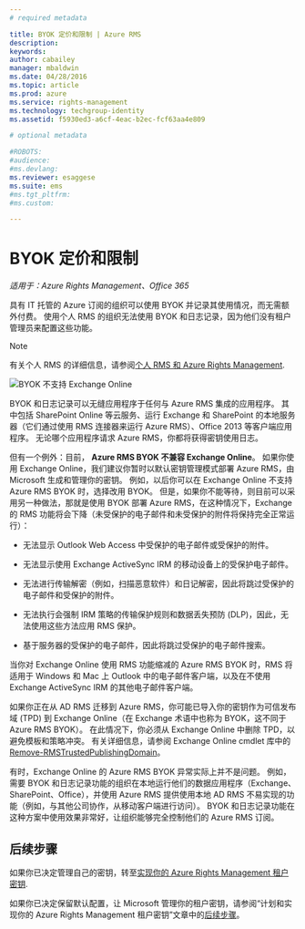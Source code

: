 ```yaml
---
# required metadata

title: BYOK 定价和限制 | Azure RMS
description:
keywords:
author: cabailey
manager: mbaldwin
ms.date: 04/28/2016
ms.topic: article
ms.prod: azure
ms.service: rights-management
ms.technology: techgroup-identity
ms.assetid: f5930ed3-a6cf-4eac-b2ec-fcf63aa4e809

# optional metadata

#ROBOTS:
#audience:
#ms.devlang:
ms.reviewer: esaggese
ms.suite: ems
#ms.tgt_pltfrm:
#ms.custom:

---
```


# BYOK 定价和限制

*适用于：Azure Rights Management、Office 365*


具有 IT 托管的 Azure 订阅的组织可以使用 BYOK 并记录其使用情况，而无需额外付费。 使用个人 RMS 的组织无法使用 BYOK 和日志记录，因为他们没有租户管理员来配置这些功能。


> [!NOTE]
> 有关个人 RMS 的详细信息，请参阅[个人 RMS 和 Azure Rights Management](../understand-explore/rms-for-individuals.md).

![BYOK 不支持 Exchange Online](../media/RMS_BYOK_noExchange.png)

BYOK 和日志记录可以无缝应用程序于任何与 Azure RMS 集成的应用程序。 其中包括 SharePoint Online 等云服务、运行 Exchange 和 SharePoint 的本地服务器（它们通过使用 RMS 连接器来运行 Azure RMS）、Office 2013 等客户端应用程序。 无论哪个应用程序请求 Azure RMS，你都将获得密钥使用日志。

但有一个例外：目前， **Azure RMS BYOK 不兼容 Exchange Online**。  如果你使用 Exchange Online，我们建议你暂时以默认密钥管理模式部署 Azure RMS，由 Microsoft 生成和管理你的密钥。 例如，以后你可以在 Exchange Online 不支持 Azure RMS BYOK 时，选择改用 BYOK。 但是，如果你不能等待，则目前可以采用另一种做法，那就是使用 BYOK 部署 Azure RMS，在这种情况下，Exchange 的 RMS 功能将会下降（未受保护的电子邮件和未受保护的附件将保持完全正常运行）：

-   无法显示 Outlook Web Access 中受保护的电子邮件或受保护的附件。

-   无法显示使用 Exchange ActiveSync IRM 的移动设备上的受保护电子邮件。

-   无法进行传输解密（例如，扫描恶意软件）和日记解密，因此将跳过受保护的电子邮件和受保护的附件。

-   无法执行会强制 IRM 策略的传输保护规则和数据丢失预防 (DLP)，因此，无法使用这些方法应用 RMS 保护。

-   基于服务器的受保护的电子邮件，因此将跳过受保护的电子邮件搜索。

当你对 Exchange Online 使用 RMS 功能缩减的 Azure RMS BYOK 时，RMS 将适用于 Windows 和 Mac 上 Outlook 中的电子邮件客户端，以及在不使用 Exchange ActiveSync IRM 的其他电子邮件客户端。

如果你正在从 AD RMS 迁移到 Azure RMS，你可能已导入你的密钥作为可信发布域 (TPD) 到 Exchange Online（在 Exchange 术语中也称为 BYOK，这不同于 Azure RMS BYOK）。 在此情况下，你必须从 Exchange Online 中删除 TPD，以避免模板和策略冲突。 有关详细信息，请参阅 Exchange Online cmdlet 库中的 [Remove-RMSTrustedPublishingDomain](https://technet.microsoft.com/library/jj200720%28v=exchg.150%29.aspx)。

有时，Exchange Online 的 Azure RMS BYOK 异常实际上并不是问题。 例如，需要 BYOK 和日志记录功能的组织在本地运行他们的数据应用程序（Exchange、SharePoint、Office），并使用 Azure RMS 提供使用本地 AD RMS 不易实现的功能（例如，与其他公司协作，从移动客户端进行访问）。 BYOK 和日志记录功能在这种方案中使用效果非常好，让组织能够完全控制他们的 Azure RMS 订阅。

## 后续步骤

如果你已决定管理自己的密钥，转至[实现你的 Azure Rights Management 租户密钥](plan-implement-tenant-key.md#implementing-your-azure-rights-management-tenant-key).

如果你已决定保留默认配置，让 Microsoft 管理你的租户密钥，请参阅“计划和实现你的 Azure Rights Management 租户密钥”文章中的[后续步骤](plan-implement-tenant-key.md#next-steps)。



<!--HONumber=Apr16_HO4-->


